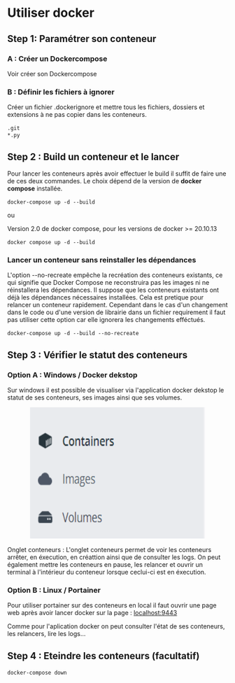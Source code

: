 # **Utiliser docker**

## **Step 1: Paramétrer son conteneur**

### **A : Créer un Dockercompose**

Voir créer son Dockercompose

### **B : Définir les fichiers à ignorer**

Créer un fichier .dockerignore et mettre tous les fichiers, dossiers et extensions à ne pas copier dans les conteneurs.

```file
.git
*.py
```

## **Step 2 : Build un conteneur et le lancer**

Pour lancer les conteneurs après avoir effectuer le build il suffit de faire une de ces deux commandes. Le choix dépend de la version de **docker compose** installée.

```shell
docker-compose up -d --build
```

ou

Version 2.0 de docker compose, pour les versions de docker >= 20.10.13

```shell
docker compose up -d --build
```

### **Lancer un conteneur sans reinstaller les dépendances**

L'option --no-recreate empêche la recréation des conteneurs existants, ce qui signifie que Docker Compose ne reconstruira pas les images ni ne réinstallera les dépendances. Il suppose que les conteneurs existants ont déjà les dépendances nécessaires installées. Cela est pretique pour relancer un conteneur rapidement. Cependant dans le cas d'un changement dans le code ou d'une version de librairie dans un fichier requirement il faut pas utiliser cette option car elle ignorera les changements efféctués.

```shell
docker-compose up -d --build --no-recreate
```

## **Step 3 : Vérifier le statut des conteneurs**

### **Option A : Windows / Docker dekstop**

Sur windows il est possible de visualiser via l'application docker dekstop le statut de ses conteneurs, ses images ainsi que ses volumes.  

<p align="center">
  <img width="400" height="300" src="./images/docker1.png">
</p>

Onglet conteneurs :
L'onglet conteneurs permet de voir les conteneurs arrêter, en éxecution, en créattion ainsi que de consulter les logs. On peut également mettre les conteneurs en pause, les relancer et ouvrir un terminal à l'intérieur du conteneur lorsque ceclui-ci est en éxecution.

### **Option B : Linux / Portainer**

Pour utiliser portainer sur des conteneurs en local il faut ouvrir une page web après avoir lancer docker sur la page :
[localhost:9443](https://localhost:9443)

Comme pour l'aplication docker on peut consulter l'état de ses conteneurs, les relancers, lire les logs...

## **Step 4 : Eteindre les conteneurs (facultatif)**

```shell
docker-compose down
```

